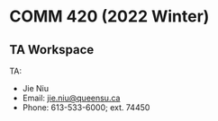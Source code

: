 #  COMM 420 (2022 Winter)

## TA Workspace 

TA:
- Jie Niu
- Email: [jie.niu@queensu.ca](mailto:jie.niu@queensu.ca)
- Phone: 613-533-6000; ext. 74450
